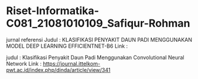 # Riset-Informatika-C081_21081010109_Safiqur-Rohman
jurnal referensi
Judul : KLASIFIKASI PENYAKIT DAUN PADI MENGGUNAKAN MODEL DEEP LEARNING EFFICIENTNET-B6
Link  : 

judul : Klasifikasi Penyakit Daun Padi Menggunakan Convolutional Neural Network
Link  : https://journal.ittelkom-pwt.ac.id/index.php/dinda/article/view/341

